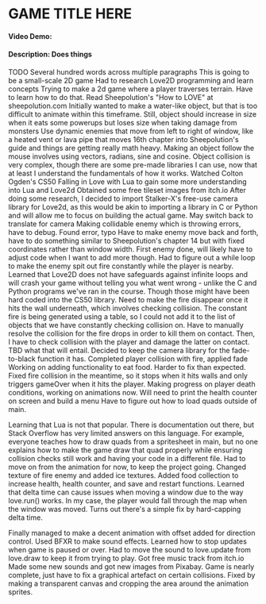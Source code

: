 # GAME TITLE HERE
#### Video Demo: <insert url>
#### Description: Does things
TODO Several hundred words across multiple paragraphs
This is going to be a small-scale 2D game
Had to research Love2D programming and learn concepts
Trying to make a 2d game where a player traverses terrain. Have to learn how to do that. 
Read Sheepolution's "How to LOVE" at sheepolution.com
Initially wanted to make a water-like object, but that is too difficult to animate within this timeframe. Still, object should increase in size when it eats some powerups but loses size when taking damage from monsters
Use dynamic enemies that move from left to right of window, like a heated vent or lava pipe that moves
16th chapter into Sheepolution's guide and things are getting really math heavy. Making an object follow the mouse involves using vectors, radians, sine and cosine.
Object collision is very complex, though there are some pre-made libraries I can use, now that at least I understand the fundamentals of how it works.
Watched Colton Ogden's CS50 Falling in Love with Lua to gain some more understanding into Lua and Love2d
Obtained some free tileset images from itch.io
After doing some research, I decided to import Stalker-X's free-use camera library for Love2d, as this would be akin to importing a library in C or Python and will allow me to focus on building the actual game.
May switch back to translate for camera
Making collidable enemy which is throwing errors, have to debug.
Found error, typo
Have to make enemy move back and forth, have to do something similar to Sheepolution's chapter 14 but with fixed coordinates rather than window width.
First enemy done, will likely have to adjust code when I want to add more though.
Had to figure out a while loop to make the enemy spit out fire constantly while the player is nearby. Learned that Love2D does not have safeguards against infinite loops and will crash your game without telling you what went wrong - unlike the C and Python programs we've ran in the course. Though those might have been hard coded into the CS50 library.
Need to make the fire disappear once it hits the wall underneath, which involves checking collision. The constant fire is being generated using a table, so I could not add it to the list of objects that we have constantly checking collision on. Have to manually resolve the collision for the fire drops in order to kill them on contact.
Then, I have to check collision with the player and damage the latter on contact. TBD what that will entail.
Decided to keep the camera library for the fade-to-black function it has.
Completed player collision with fire, applied fade
Working on adding functionality to eat food. Harder to fix than expected.
Fixed fire collision in the meantime, so it stops when it hits walls and only triggers gameOver when it hits the player.
Making progress on player death conditions, working on animations now.
Will need to print the health counter on screen and build a menu
Have to figure out how to load quads outside of main.

Learning that Lua is not that popular. There is documentation out there, but Stack Overflow has very limited answers on this language. For example, everyone teaches how to draw quads from a spritesheet in main, but no one explains how to make the game draw that quad properly while ensuring collision checks still work and having your code in a different file.
Had to move on from the animation for now, to keep the project going. Changed texture of fire enemy and added ice textures.
Added food collection to increase health, health counter, and save and restart functions.
Learned that delta time can cause issues when moving a window due to the way love.run() works. In my case, the player would fall through the map when the window was moved. Turns out there's a simple fix by hard-capping delta time.

Finally managed to make a decent animation with offset added for direction control.
Used BFXR to make sound effects.
Learned how to stop updates when game is paused or over. Had to move the sound to love.update from love.draw to keep it from trying to play.
Got free music track from itch.io
Made some new sounds and got new images from Pixabay.
Game is nearly complete, just have to fix a graphical artefact on certain collisions.
Fixed by making a transparent canvas and cropping the area around the animation sprites.